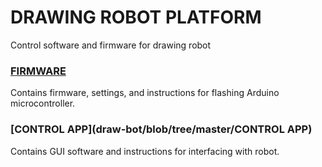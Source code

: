 # DRAWING ROBOT PLATFORM
Control software and firmware for drawing robot

### [FIRMWARE](draw-bot/blob/tree/master/FIRMWARE)
Contains firmware, settings, and instructions for flashing Arduino microcontroller.

### [CONTROL APP](draw-bot/blob/tree/master/CONTROL APP)
Contains GUI software and instructions for interfacing with robot.
